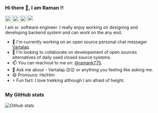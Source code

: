 ### Hi there 👋, I am Raman !!

<a href="https://twitter.com/ramank775">
  <img align="left" alt="Raman | Twitter" width="22px" src="https://cdn.jsdelivr.net/npm/simple-icons@v3/icons/twitter.svg" />
</a>
<a href="https://www.linkedin.com/in/ramank775/">
  <img align="left" alt="Raman | LinkedIn" width="22px" src="https://cdn.jsdelivr.net/npm/simple-icons@v3/icons/linkedin.svg" />
</a>
<a href="https://t.me/ramank775">
  <img align="left" alt="Raman | Telegram" width="22px" src="https://cdn.jsdelivr.net/npm/simple-icons@v3/icons/telegram.svg" />
</a>

![](https://visitor-badge.one9x.com/badge?page_id=ramank775.ramank775)

I am sr. software engineer. I really enjoy working on designing and developing backend system and can work on the any end.

- 🔭 I'm currently working on an open source personal chat messager [Vartalap](https://play.google.com/store/apps/details?id=com.one9x.vartalap).
- 👯 I'm looking to collaborate on developement of open sources alternatives of daily used closed source systems.
- 📫 You can reachout to me on: [@ramank775](https://twitter.com/@ramank775).
- 💬 Ask me about - Vartalap 😊😊 or anything you feeling like asking me.
- 😄 Pronouns: He/Him
- ⚡ Fun fact: I love trekking although I am afraid of height.

### My GitHub stats
![Github stats](https://github-readme-stats.vercel.app/api?username=ramank775&show_icons=true)
